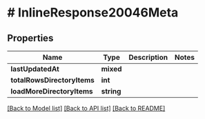# # InlineResponse20046Meta

## Properties

Name | Type | Description | Notes
------------ | ------------- | ------------- | -------------
**lastUpdatedAt** | **mixed** |  |
**totalRowsDirectoryItems** | **int** |  |
**loadMoreDirectoryItems** | **string** |  |

[[Back to Model list]](../../README.md#models) [[Back to API list]](../../README.md#endpoints) [[Back to README]](../../README.md)
